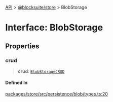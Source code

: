 [API](../../../index.md) > [@blocksuite/store](../index.md) > BlobStorage

# Interface: BlobStorage

## Properties

### crud

> **crud**: [`BlobStorageCRUD`](interface.BlobStorageCRUD.md)

#### Defined In

[packages/store/src/persistence/blob/types.ts:20](https://github.com/Saul-Mirone/blocksuite/blob/f2324b82e/packages/store/src/persistence/blob/types.ts#L20)
